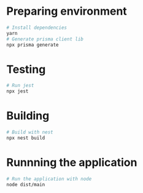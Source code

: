 # Preparing environment

```bash
# Install dependencies
yarn
# Generate prisma client lib
npx prisma generate
```

# Testing

```bash
# Run jest
npx jest
```

# Building

```bash
# Build with nest
npx nest build
```

# Runnning the application

```bash
# Run the application with node
node dist/main
```
